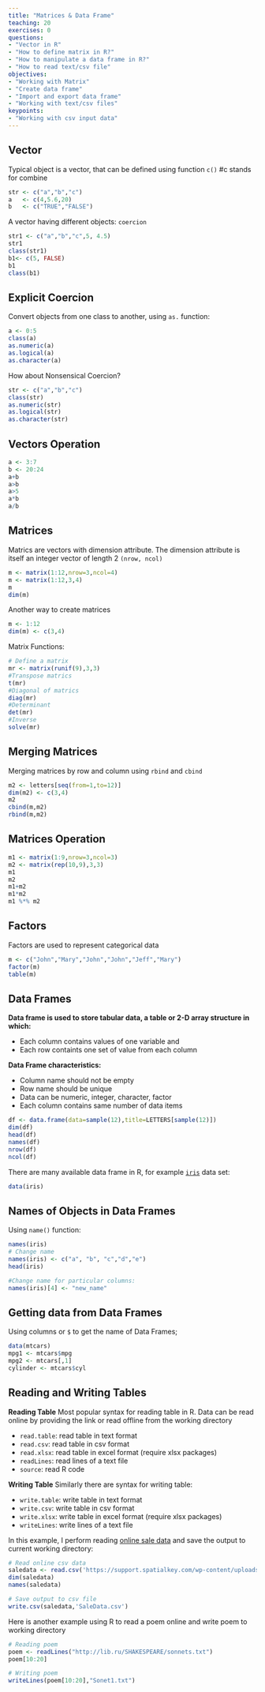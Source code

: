 ```yaml
---
title: "Matrices & Data Frame"
teaching: 20
exercises: 0
questions:
- "Vector in R"
- "How to define matrix in R?"
- "How to manipulate a data frame in R?"
- "How to read text/csv file"
objectives:
- "Working with Matrix"
- "Create data frame"
- "Import and export data frame"
- "Working with text/csv files"
keypoints:
- "Working with csv input data"
---
```


## Vector
Typical object is a vector, that can be defined using function `c()` #c stands for combine

```r
str <- c("a","b","c")
a   <- c(4,5.6,20)
b   <- c("TRUE","FALSE")
```

A vector having different objects: `coercion`
```r
str1 <- c("a","b","c",5, 4.5)
str1
class(str1)
b1<- c(5, FALSE)
b1
class(b1)
```

## Explicit Coercion
Convert objects from one class to another, using `as.` function:
```r
a <- 0:5
class(a)
as.numeric(a)
as.logical(a)
as.character(a)
```
How about Nonsensical Coercion?
```r
str <- c("a","b","c")
class(str)
as.numeric(str)
as.logical(str)
as.character(str)
```

## Vectors Operation

```r
a <- 3:7
b <- 20:24
a+b
a>b
a>5
a*b
a/b
```

## Matrices
Matrics are vectors with dimension attribute. The dimension attribute is itself an integer vector of length 2 `(nrow, ncol)`

```r
m <- matrix(1:12,nrow=3,ncol=4)
m <- matrix(1:12,3,4)
m
dim(m)
```
Another way to create matrices
```r
m <- 1:12
dim(m) <- c(3,4)
```
Matrix Functions:
```r
# Define a matrix
mr <- matrix(runif(9),3,3)
#Transpose matrics
t(mr)
#Diagonal of matrics
diag(mr)
#Determinant
det(mr)
#Inverse
solve(mr)
```

## Merging Matrices
Merging matrices by row and column using `rbind` and `cbind`
```r
m2 <- letters[seq(from=1,to=12)]
dim(m2) <- c(3,4)
m2
cbind(m,m2)
rbind(m,m2)
```

## Matrices Operation
```r
m1 <- matrix(1:9,nrow=3,ncol=3)
m2 <- matrix(rep(10,9),3,3)
m1
m2
m1+m2
m1*m2
m1 %*% m2
```

## Factors
Factors are used to represent categorical data
```r
m <- c("John","Mary","John","John","Jeff","Mary")
factor(m)
table(m)
```

## Data Frames
**Data frame is used to store tabular data, a table or 2-D array structure in which:**
- Each column contains values of one variable and
- Each row containts one set of value from each column

**Data Frame characteristics:**
- Column name should not be empty
- Row name should be unique
- Data can be numeric, integer, character, factor
- Each column contains same number of data items

```r
df <- data.frame(data=sample(12),title=LETTERS[sample(12)])
dim(df)
head(df)
names(df)
nrow(df)
ncol(df)
```
There are many available data frame in R, for example [`iris`](https://archive.ics.uci.edu/ml/datasets/iris) data set:
```r
data(iris)
```

## Names of Objects in Data Frames
Using `name()` function:
```r
names(iris)
# Change name
names(iris) <- c("a", "b", "c","d","e")
head(iris)

#Change name for particular columns:
names(iris)[4] <- "new_name"
```

## Getting data from Data Frames
Using columns or `$` to get the name of Data Frames;
```r
data(mtcars)
mpg1 <- mtcars$mpg
mpg2 <- mtcars[,1]
cylinder <- mtcars$cyl
```

## Reading and Writing Tables

**Reading Table**
Most popular syntax for reading table in R. Data can be read online by providing the link or read offline from the working directory

- `read.table`: read table in text format
- `read.csv`: read table in csv format
- `read.xlsx`: read table in excel format (require xlsx packages)
- `readLines`: read lines of a text file
- `source`: read R code

**Writing Table**
Similarly there are syntax for writing table:

- `write.table`: write table in text format
- `write.csv`: write table in csv format
- `write.xlsx`: write table in excel format (require xlsx packages)
- `writeLines`: write lines of a text file

In this example, I perform reading [online sale data](https://support.spatialkey.com/spatialkey-sample-csv-data/) and save the output to current working directory:
```r
# Read online csv data
saledata <- read.csv('https://support.spatialkey.com/wp-content/uploads/2021/02/Sacramentorealestatetransactions.csv')
dim(saledata)
names(saledata)

# Save output to csv file
write.csv(saledata,'SaleData.csv')
```

Here is another example using R to read a poem online and write poem to working directory
```r
# Reading poem
poem <- readLines("http://lib.ru/SHAKESPEARE/sonnets.txt")
poem[10:20]

# Writing poem
writeLines(poem[10:20],"Sonet1.txt")
```
